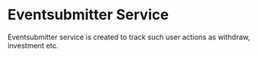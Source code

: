 # Eventsubmitter Service

Eventsubmitter service is created to track such user actions as withdraw, investment etc.
